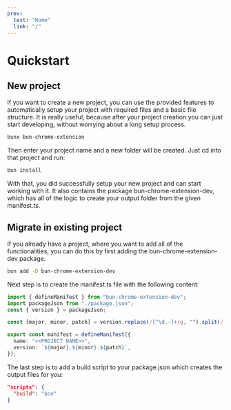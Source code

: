 ```yaml
---
prev:
  text: "Home"
  link: "/"
---
```


# Quickstart

## New project

If you want to create a new project, you can use the provided features to automatically setup your project with required files and a basic file structure.
It is really useful, because after your project creation you can just start developing, without worrying about a long setup process.

```sh
bunx bun-chrome-extension
```

Then enter your project name and a new folder will be created.
Just cd into that project and run:

```sh
bun install
```

With that, you did successfully setup your new project and can start working with it.
It also contains the package bun-chrome-extension-dev, which has all of the logic to create your output folder from the given manifest.ts.

## Migrate in existing project

If you already have a project, where you want to add all of the functionalities, you can do this by first adding the bun-chrome-extension-dev package.

```sh
bun add -D bun-chrome-extension-dev
```

Next step is to create the manifest.ts file with the following content:

```ts
import { defineManifest } from "bun-chrome-extension-dev";
import packageJson from "./package.json";
const { version } = packageJson;

const [major, minor, patch] = version.replace(/[^\d.-]+/g, "").split(/[.-]/);

export const manifest = defineManifest({
  name: "<<PROJECT NAME>>",
  version: `${major}.${minor}.${patch}`,
});
```

The last step is to add a build script to your package.json which creates the output files for you:

```json
"scripts": {
  "build": "bce"
}
```
